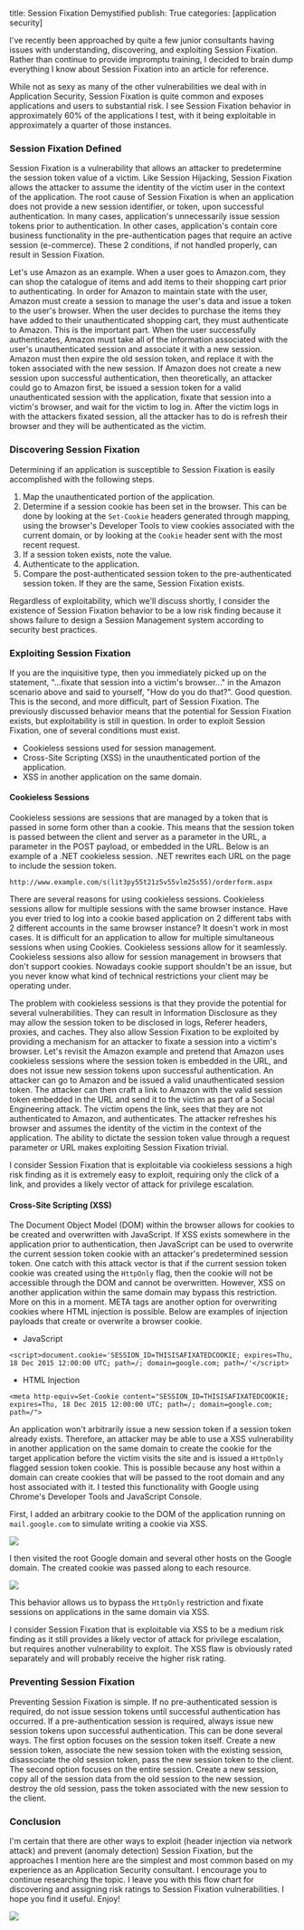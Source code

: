 title: Session Fixation Demystified
publish: True
categories: [application security]

I've recently been approached by quite a few junior consultants having issues with understanding, discovering, and exploiting Session Fixation. Rather than continue to provide impromptu training, I decided to brain dump everything I know about Session Fixation into an article for reference.

<!-- READMORE -->

While not as sexy as many of the other vulnerabilities we deal with in Application Security, Session Fixation is quite common and exposes applications and users to substantial risk. I see Session Fixation behavior in approximately 60% of the applications I test, with it being exploitable in approximately a quarter of those instances.

### Session Fixation Defined

Session Fixation is a vulnerability that allows an attacker to predetermine the session token value of a victim. Like Session Hijacking, Session Fixation allows the attacker to assume the identity of the victim user in the context of the application. The root cause of Session Fixation is when an application does not provide a new session identifier, or token, upon successful authentication. In many cases, application's unnecessarily issue session tokens prior to authentication. In other cases, application's contain core business functionality in the pre-authentication pages that require an active session (e-commerce). These 2 conditions, if not handled properly, can result in Session Fixation.

Let's use Amazon as an example. When a user goes to Amazon.com, they can shop the catalogue of items and add items to their shopping cart prior to authenticating. In order for Amazon to maintain state with the user, Amazon must create a session to manage the user's data and issue a token to the user's browser. When the user decides to purchase the items they have added to their unauthenticated shopping cart, they must authenticate to Amazon. This is the important part. When the user successfully authenticates, Amazon must take all of the information associated with the user's unauthenticated session and associate it with a new session. Amazon must then expire the old session token, and replace it with the token associated with the new session. If Amazon does not create a new session upon successful authentication, then theoretically, an attacker could go to Amazon first, be issued a session token for a valid unauthenticated session with the application, fixate that session into a victim's browser, and wait for the victim to log in. After the victim logs in with the attackers fixated session, all the attacker has to do is refresh their browser and they will be authenticated as the victim.

### Discovering Session Fixation

Determining if an application is susceptible to Session Fixation is easily accomplished with the following steps.

1. Map the unauthenticated portion of the application.
2. Determine if a session cookie has been set in the browser. This can be done by looking at the `Set-Cookie` headers generated through mapping, using the browser's Developer Tools to view cookies associated with the current domain, or by looking at the `Cookie` header sent with the most recent request.
3. If a session token exists, note the value.
4. Authenticate to the application.
5. Compare the post-authenticated session token to the pre-authenticated session token. If they are the same, Session Fixation exists.

Regardless of exploitability, which we'll discuss shortly, I consider the existence of Session Fixation behavior to be a low risk finding because it shows failure to design a Session Management system according to security best practices.

### Exploiting Session Fixation

If you are the inquisitive type, then you immediately picked up on the statement, "...fixate that session into a victim's browser..." in the Amazon scenario above and said to yourself, "How do you do that?". Good question. This is the second, and more difficult, part of Session Fixation. The previously discussed behavior means that the potential for Session Fixation exists, but exploitability is still in question. In order to exploit Session Fixation, one of several conditions must exist.

- Cookieless sessions used for session management.
- Cross-Site Scripting (XSS) in the unauthenticated portion of the application.
- XSS in another application on the same domain.

#### Cookieless Sessions

Cookieless sessions are sessions that are managed by a token that is passed in some form other than a cookie. This means that the session token is passed between the client and server as a parameter in the URL, a parameter in the POST payload, or embedded in the URL. Below is an example of a .NET cookieless session. .NET rewrites each URL on the page to include the session token.

``` text
http://www.example.com/s(lit3py55t21z5v55vlm25s55)/orderform.aspx
```

There are several reasons for using cookieless sessions. Cookieless sessions allow for multiple sessions with the same browser instance. Have you ever tried to log into a cookie based application on 2 different tabs with 2 different accounts in the same browser instance? It doesn't work in most cases. It is difficult for an application to allow for multiple simultaneous sessions when using Cookies. Cookieless sessions allow for it seamlessly. Cookieless sessions also allow for session management in browsers that don't support cookies. Nowadays cookie support shouldn't be an issue, but you never know what kind of technical restrictions your client may be operating under.

The problem with cookieless sessions is that they provide the potential for several vulnerabilities. They can result in Information Disclosure as they may allow the session token to be disclosed in logs, Referer headers, proxies, and caches. They also allow Session Fixation to be exploited by providing a mechanism for an attacker to fixate a session into a victim's browser. Let's revisit the Amazon example and pretend that Amazon uses cookieless sessions where the session token is embedded in the URL, and does not issue new session tokens upon successful authentication. An attacker can go to Amazon and be issued a valid unauthenticated session token. The attacker can then craft a link to Amazon with the valid session token embedded in the URL and send it to the victim as part of a Social Engineering attack. The victim opens the link, sees that they are not authenticated to Amazon, and authenticates. The attacker refreshes his browser and assumes the identity of the victim in the context of the application. The ability to dictate the session token value through a request parameter or URL makes exploiting Session Fixation trivial.

I consider Session Fixation that is exploitable via cookieless sessions a high risk finding as it is extremely easy to exploit, requiring only the click of a link, and provides a likely vector of attack for privilege escalation.

#### Cross-Site Scripting (XSS)

The Document Object Model (DOM) within the browser allows for cookies to be created and overwritten with JavaScript. If XSS exists somewhere in the application prior to authentication, then JavaScript can be used to overwrite the current session token cookie with an attacker's predetermined session token. One catch with this attack vector is that if the current session token cookie was created using the `HttpOnly` flag, then the cookie will not be accessible through the DOM and cannot be overwritten. However, XSS on another application within the same domain may bypass this restriction. More on this in a moment. META tags are another option for overwriting cookies where HTML injection is possible. Below are examples of injection payloads that create or overwrite a browser cookie.

- JavaScript

``` text
<script>document.cookie='SESSION_ID=THISISAFIXATEDCOOKIE; expires=Thu, 18 Dec 2015 12:00:00 UTC; path=/; domain=google.com; path=/'</script>
```

- HTML Injection

``` text
<meta http-equiv=Set-Cookie content="SESSION_ID=THISISAFIXATEDCOOKIE; expires=Thu, 18 Dec 2015 12:00:00 UTC; path=/; domain=google.com; path=/">
```

An application won't arbitrarily issue a new session token if a session token already exists. Therefore, an attacker may be able to use a XSS vulnerability in another application on the same domain to create the cookie for the target application before the victim visits the site and is issued a `HttpOnly` flagged session token cookie. This is possible because any host within a domain can create cookies that will be passed to the root domain and any host associated with it. I tested this functionality with Google using Chrome's Developer Tools and JavaScript Console. 

First, I added an arbitrary cookie to the DOM of the application running on `mail.google.com` to simulate writing a cookie via XSS.

[![](/static/images/posts/fixation_1.png)](/static/images/posts/fixation_1.png)

I then visited the root Google domain and several other hosts on the Google domain. The created cookie was passed along to each resource.

[![](/static/images/posts/fixation_2.png)](/static/images/posts/fixation_2.png)

This behavior allows us to bypass the `HttpOnly` restriction and fixate sessions on applications in the same domain via XSS.

I consider Session Fixation that is exploitable via XSS to be a medium risk finding as it still provides a likely vector of attack for privilege escalation, but requires another vulnerability to exploit. The XSS flaw is obviously rated separately and will probably receive the higher risk rating.

### Preventing Session Fixation

Preventing Session Fixation is simple. If no pre-authenticated session is required, do not issue session tokens until successful authentication has occurred. If a pre-authentication session is required, always issue new session tokens upon successful authentication. This can be done several ways. The first option focuses on the session token itself. Create a new session token, associate the new session token with the existing session, disassociate the old session token, pass the new session token to the client. The second option focuses on the entire session. Create a new session, copy all of the session data from the old session to the new session, destroy the old session, pass the token associated with the new session to the client.

### Conclusion

I'm certain that there are other ways to exploit (header injection via network attack) and prevent (anomaly detection) Session Fixation, but the approaches I mention here are the simplest and most common based on my experience as an Application Security consultant. I encourage you to continue researching the topic. I leave you with this flow chart for discovering and assigning risk ratings to Session Fixation vulnerabilities. I hope you find it useful. Enjoy!

[![](/static/images/posts/fixation_3.png)](/static/images/posts/fixation_3.png)
